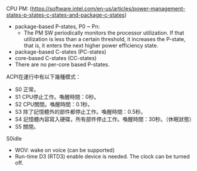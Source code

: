CPU PM: (https://software.intel.com/en-us/articles/power-management-states-p-states-c-states-and-package-c-states)
* package-based P-states, P0 ~ Pn:
  *  The PM SW periodically monitors the processor utilization. If that utilization is less than a certain threshold, it increases the P-state, that is, it enters the next higher power efficiency state. 
* package-based C-states (PC-states)
* core-based C-states  (CC-states)
* There are no per-core based P-states.

ACPI在運行中有以下幾種模式：
* S0 正常。
* S1 CPU停止工作。喚醒時間：0秒。
* S2 CPU關閉。喚醒時間：0.1秒。
* S3 除了記憶體外的部件都停止工作。喚醒時間：0.5秒。
* S4 記憶體內容寫入硬碟，所有部件停止工作。喚醒時間：30秒。（休眠狀態）
* S5 關閉。

S0idle
* WOV: wake on voice (can be supported)
* Run-time D3 (RTD3) enable device is needed. The clock can be turned off.


